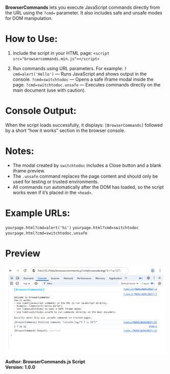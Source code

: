 **BrowserCommands**
lets you execute JavaScript commands directly from the URL using the <code>?cmd=</code> parameter. It also includes safe and unsafe modes for DOM manipulation.

# How to Use: 
1. Include the script in your HTML page:
<code>&lt;script src="browsercommands.min.js"&gt;&lt;/script&gt;</code>

2. Run commands using URL parameters. For example:
<code>?cmd=alert('Hello')</code> — Runs JavaScript and shows output in the console.
<code>?cmd=switchtodoc</code> — Opens a safe iframe modal inside the page.
<code>?cmd=switchtodoc.unsafe</code> — Executes commands directly on the main document (use with caution).

# Console Output: 
When the script loads successfully, it displays:
<code>[BrowserCommands]</code> followed by a short “how it works” section in the browser console.

# Notes: 
- The modal created by <code>switchtodoc</code> includes a Close button and a blank iframe preview.
- The <code>.unsafe</code> command replaces the page content and should only be used for testing or trusted environments.
- All commands run automatically after the DOM has loaded, so the script works even if it’s placed in the <code>&lt;head&gt;</code>.

# Example URLs: 
<code>yourpage.html?cmd=alert('hi')</code>
<code>yourpage.html?cmd=switchtodoc</code>
<code>yourpage.html?cmd=switchtodoc.unsafe</code>
# Preview
<img src="https://raw.githubusercontent.com/ajm19826/js-commands/refs/heads/main/src/browsercommands/img/preview.png">

**Author:  BrowserCommands.js Script**<br>
**Version:  1.0.0**
